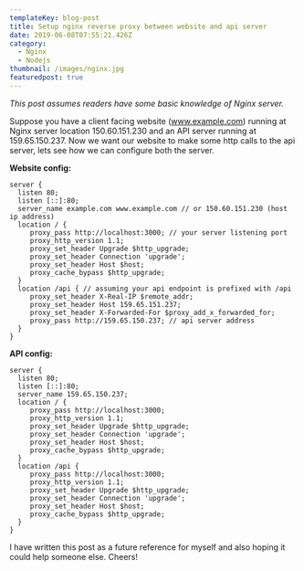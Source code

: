 ```yaml
---
templateKey: blog-post
title: Setup nginx reverse proxy between website and api server
date: 2019-06-08T07:55:21.426Z
category:
  - Nginx
  - Nodejs
thumbnail: /images/nginx.jpg
featuredpost: true
---
```

_This post assumes readers have some basic knowledge of Nginx server._

Suppose you have a client facing website (www.example.com) running at Nginx server location 150.60.151.230  and an API server running at 159.65.150.237. Now we want our website to make some http calls to the api server, lets see how we can configure both the server.

**Website config:**

```
server {
  listen 80;
  listen [::]:80;
  server_name example.com www.example.com // or 150.60.151.230 (host ip address)
  location / {
     proxy_pass http://localhost:3000; // your server listening port
     proxy_http_version 1.1;
     proxy_set_header Upgrade $http_upgrade;
     proxy_set_header Connection 'upgrade';
     proxy_set_header Host $host;
     proxy_cache_bypass $http_upgrade;
  }
  location /api { // assuming your api endpoint is prefixed with /api
     proxy_set_header X-Real-IP $remote_addr;
     proxy_set_header Host 159.65.151.237;
     proxy_set_header X-Forwarded-For $proxy_add_x_forwarded_for;
     proxy_pass http://159.65.150.237; // api server address
  }
}
```

**API config:**

```
server {
  listen 80;
  listen [::]:80;
  server_name 159.65.150.237;
  location / {
     proxy_pass http://localhost:3000;
     proxy_http_version 1.1;
     proxy_set_header Upgrade $http_upgrade;
     proxy_set_header Connection 'upgrade';
     proxy_set_header Host $host;
     proxy_cache_bypass $http_upgrade;
  }
  location /api {
     proxy_pass http://localhost:3000;
     proxy_http_version 1.1;
     proxy_set_header Upgrade $http_upgrade;
     proxy_set_header Connection 'upgrade';
     proxy_set_header Host $host;
     proxy_cache_bypass $http_upgrade;  
  }
}
```

I have written this post as a future reference for myself and also hoping it could help someone else. Cheers!
